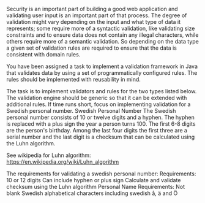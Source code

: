 Security is an important part of building a good web application and validating user input is an important part of that process. The degree of validation might vary depending on the input and what type of data it represents; some require more of a syntactic validation, like validating size constraints and to ensure data does not contain any illegal characters, while others require more of a semantic validation. So depending on the data type a given set of validation rules are required to ensure that the data is consistent with domain rules.

You have been assigned a task to implement a validation framework in Java that validates data by using a set of programmatically configured rules. The rules should be implemented with reusability in mind.

The task is to implement validators and rules for the two types listed below. The validation engine should be generic so that it can be extended with additional rules. If time runs short, focus on implementing validation for a Swedish personal number.
Swedish Personal Number
The Swedish personal number consists of 10 or twelve digits and a hyphen. The hyphen is replaced with a plus sign the year a person turns 100. The first 6-8 digits are the person's birthday. Among the last four digits the first three are a serial number and the last digit is a checksum that can be calculated using the Luhn algorithm.

See wikipedia for Luhn algorithm: https://en.wikipedia.org/wiki/Luhn_algorithm

The requirements for validating a swedish personal number:
Requirements:
10 or 12 digits
Can include hyphen or plus sign
Calculate and validate checksum using the Luhn algorithm
Personal Name
Requirements:
Not blank
Swedish alphabetical characters including swedish å, ä and Ö

